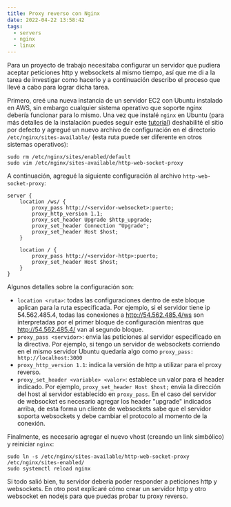 ```yaml
---
title: Proxy reverso con Nginx
date: 2022-04-22 13:58:42
tags:
  - servers
  - nginx
  - linux
---
```


Para un proyecto de trabajo necesitaba configurar un servidor que pudiera aceptar peticiones http y websockets al mismo tiempo, así que me di a la tarea de investigar como hacerlo y a continuación describo el proceso que llevé a cabo para lograr dicha tarea.
<!-- more -->

Primero, creé una nueva instancia de un servidor EC2 con Ubuntu instalado en AWS, sin embargo cualquier sistema operativo que soporte nginx debería funcionar para lo mismo. Una vez que instalé `nginx` en Ubuntu (para más detalles de la instalación puedes seguir este [tutorial](https://www.digitalocean.com/community/tutorials/how-to-install-nginx-on-ubuntu-20-04)) deshabilité el sitio por defecto y agregué un nuevo archivo de configuración en el directorio `/etc/nginx/sites-available/` (esta ruta puede ser diferente en otros sistemas operativos):

```
sudo rm /etc/nginx/sites/enabled/default
sudo vim /etc/nginx/sites-available/http-web-socket-proxy
```

A continuación, agregué la siguiente configuración al archivo `http-web-socket-proxy`:

```
server {
    location /ws/ {
        proxy_pass http://<servidor-websocket>:puerto;
        proxy_http_version 1.1;
        proxy_set_header Upgrade $http_upgrade;
        proxy_set_header Connection "Upgrade";
        proxy_set_header Host $host;
    }

    location / {
        proxy_pass http://<servidor-http>:puerto;
        proxy_set_header Host $host;
    }
}
```

Algunos detalles sobre la configuración son:

- `location <ruta>`: todas las configuraciones dentro de este bloque aplican para la ruta especificada. Por ejemplo, si el servidor tiene ip 54.562.485.4, todas las conexiones a http://54.562.485.4/ws son interpretadas por el primer bloque de configuración mientras que http://54.562.485.4/ van al segundo bloque.
- `proxy_pass <servidor>`: envia las peticiones al servidor especificado en la directiva. Por ejemplo, si tengo un servidor de websockets corriendo en el mismo servidor Ubuntu quedaría algo como `proxy_pass: http://localhost:3000`
- `proxy_http_version 1.1`: indica la versión de http a utilizar para el proxy reverso.
- `proxy_set_header <variable> <valor>`: establece un valor para el header indicado. Por ejemplo, `proxy_set_header Host $host;` envia la dirección del host al servidor establecido en `proxy_pass`. En el caso del servidor de websocket es necesario agregar los header "upgrade" indicados arriba, de esta forma un cliente de websockets sabe que el servidor soporta websockets y debe cambiar el protocolo al momento de la conexión.

Finalmente, es necesario agregar el nuevo vhost (creando un link simbólico) y reiniciar `nginx`:

```
sudo ln -s /etc/nginx/sites-available/http-web-socket-proxy /etc/nginx/sites-enabled/
sudo systemctl reload nginx
```

Si todo salió bien, tu servidor debería poder responder a peticiones http y websockets. En otro post explicaré cómo crear un servidor http y otro websocket en nodejs para que puedas probar tu proxy reverso.


